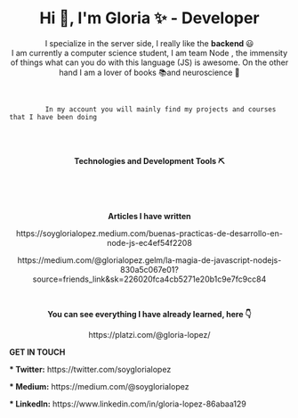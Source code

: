 <h1 align='center'> Hi 👋, I'm Gloria ✨ - Developer</h1>

<p align='center' > I specialize in the server side, I really like the <strong> backend </strong> 😃<br> 
    I am currently a computer science student, I am team Node , the immensity of things
    what can you do with this language (JS) is awesome. On the other hand I am a lover of books 📚and neuroscience 🧠</p> <br>
    
```
         In my account you will mainly find my projects and courses that I have been doing 
 ```
   <br>
  <br>
<p align='center'> <strong>Technologies and Development Tools ⛏</strong> </p> 
<p align='center'>
 <img src="https://img.shields.io/badge/JavaScript-yellow" alt=""> 
  <img src="https://img.shields.io/badge/NODE-<COLOR>" alt="">
 <img src="https://img.shields.io/badge/Express-grey" alt=""> <img src="https://img.shields.io/badge/Hapi-orange" alt=""> 
 <img src="https://img.shields.io/badge/SQL-blue" alt="">
<img src="https://img.shields.io/badge/Mysql-blue" alt="">  
 <img src="https://img.shields.io/badge/MongoDB-green" alt=""> 
 </p>  <br>
 <p align='center'> <strong> Articles I have written </strong></p>
 <p align='center'><samll>https://soyglorialopez.medium.com/buenas-practicas-de-desarrollo-en-node-js-ec4ef54f2208</small></p> 
<p align='center'>  <samll>https://medium.com/@glorialopez.gelm/la-magia-de-javascript-nodejs-830a5c067e01?source=friends_link&sk=226020fca4cb5271e20b1c9e7fc9cc84 </small> </p> <br>

<p align='center'> <strong> You can see everything I have already learned, here 👇</strong></p>
   <p align='center'>  https://platzi.com/@gloria-lopez/</p>

<p ><strong> GET IN TOUCH</strong></p>
 <p ><strong>* <samll> Twitter:</small></strong> https://twitter.com/soyglorialopez</p>
 <p ><strong>* <samll> Medium:</small></strong> https://medium.com/@soyglorialopez</p>
 <p ><strong>* <samll> LinkedIn:</small></strong> https://www.linkedin.com/in/gloria-lopez-86abaa129</p>
 
 

